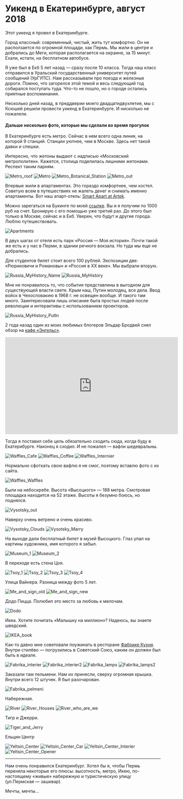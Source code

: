 # Уикенд в Екатеринбурге, август 2018

Этот уикенд я провел в Екатеринбурге.

Город классный: современный, чистый, жить тут комфортно. Он не расползается по огромной площади, как Пермь. Мы жили в центре и добрались до Меги, которая располагается на окраине, за 15 минут. Ехали, кстати, на бесплатном автобусе.

Я уже был в Екб 5 лет назад — сразу после 10 класса. Тогда наш класс отправился в Уральский государственный университет путей сообщений (УрГУПС). Нам рассказывали про поезда и железные дороги. Помню, что загорелся этой темой и весь следующий год собирался поступать туда. Что-то не пошло, но о городе остались приятные воспоминания.

Несколько дней назад, в преддверии моего двадцатидвухлетия, мы с Ксюшей решили провести уикенд в Екатеринбурге. И нисколько не пожалели. 

#### Дальше несколько фото, которые мы сделали во время прогулок

В Екатеринбурге есть метро. Сейчас в нем всего одна линия, на которой 9 станций. Станции уютнее, чем в Москве. Здесь нет такой давки и спешки.

Интересно, что жетоны выдают с надписью «Московский метрополитен». Кажется, столица поделилась лишними жетонами. Респект таким парням.

![Metro_roof](/content/images/2018/08/Metro_roof.jpg)
![Metro](/content/images/2018/08/Metro.jpg)
![Metro_Botanical_Station](/content/images/2018/08/Metro_Botanical_Station.jpg)
![Metro_out](/content/images/2018/08/Metro_out.jpg)

Впервые жили в апартаментах. Это гораздо комфортнее, чем хостел. Советую всем в путешествиях не жалеть денег и снимать именно апартаменты. Вот наш апарт-отель: [Smart Apart at Artek](http://www.booking.com/Share-ENRMFb).

Можно зарегаться на Букинге по моей [ссылке](www.booking.com/s/17_6/ab651915). Вы и я получим по 1000 руб на счет. Бронирую с его помощью уже третий раз. До этого был только в Москве, сейчас и в Екб. Уверен, что будут и другие города. Люблю путешествовать.

![Apartments](/content/images/2018/08/Apartments.jpg)

В двух шагах от отеля есть парк «Россия — Моя история». Почти такой же есть и у нас в Перми, в здании речного вокзала. Но туда мы еще не добрались.

Для студентов билет стоит всего 100 рублей. Экспозиции две: «Рюриковичи и Романовы» и «Россия в XX веке». Мы выбрали вторую.

![Russia_MyHistory_Name](/content/images/2018/08/Russia_MyHistory_Name.jpg)
![Russia_MyHistory](/content/images/2018/08/Russia_MyHistory.jpg)

Мне не понравилось то, что события представлены в выгодном для существующей власти свете. Крым наш, Путин молодец, все дела. Ввод войск в Чехословакию в 1968 г. не освещен вообще. И такого там много. Заинтересовали лишь описание быта простых людей после революции и интерактивы с использованием проекторов.

![Russia_MyHistory_PutIn](/content/images/2018/08/Russia_MyHistory_PutIn.jpg)

2 года назад один из моих любимых блогеров Эльдар Бродвей снял обзор на [кафе «Энгельс»](https://engelscoffee.ru).

<iframe width="560" height="315" src="https://www.youtube.com/embed/p3eVsjfKjUU" frameborder="0" allow="autoplay; encrypted-media" allowfullscreen></iframe>

Тогда я поставил себе цель обязательно сходить сюда, когда буду в Екатерибурге. Наконец я сходил. И не пожалел — вафли шедевральны.

![Waffles_Cafe](/content/images/2018/08/Waffles_Cafe.jpg)
![Waffles_Coffee](/content/images/2018/08/Waffles_Coffee.jpg)
![Waffles_Internier](/content/images/2018/08/Waffles_Internier.jpg)

Нормально сфоткать свою вафлю я не смог, поэтому вставлю фото с их сайта.

![Waffles_Waffles](/content/images/2018/08/Waffles_Waffles.jpg)

Были на небоскребе. Высота «Высоцкого» — 188 метра. Смотровая площадка находится на 52 этаже. Высоты я безумно боюсь, но поднялся.

![Vysotsky_out](/content/images/2018/08/Vysotsky_out.jpg)

Наверху очень ветрено и очень красиво.

![Vysotsky_Clouds](/content/images/2018/08/Vysotsky_Clouds.jpg)
![Vysotsky_Marry](/content/images/2018/08/Vysotsky_Marry.jpg)

На выходе дали бесплатный билет в музей Высоцкого. Глаз упал на картины художника, имя которого я забыл.

![Museum_1](/content/images/2018/08/Museum_1.jpg)
![Museum_2](/content/images/2018/08/Museum_2.jpg)

В переходе есть стена Цоя.

![Tsoy_1](/content/images/2018/08/Tsoy_1.jpg)
![Tsoy_2](/content/images/2018/08/Tsoy_2.jpg)
![Tsoy_3](/content/images/2018/08/Tsoy_3.jpg)
![Tsoy_4](/content/images/2018/08/Tsoy_4.jpg)

Улица Вайнера. Разница между фото 5 лет.

![Me_and_sign_old](/content/images/2018/08/Me_and_sign_old.jpg)
![Me_and_sign_new](/content/images/2018/08/Me_and_sign_new-1.jpg)

Додо Пицца. Полюбил это место за любовь к мелочам.

![Dodo](/content/images/2018/08/Dodo.jpg)

Икеа. Хотите почитать «Малышку на миллион»? Надеюсь, вы знаете шведский.

![IKEA_book](/content/images/2018/08/IKEA_book.jpg)

Как-то давно мне советовали поужинать в ресторане [Фабрике Кухня](https://fabrikakuhnyaekb.ru). Внутри стилёво — погрузились в Советский Союз, каким он должен был быть в идеале.

![Fabrika_interier](/content/images/2018/08/Fabrika_interier.jpg)
![Fabrika_interier2](/content/images/2018/08/Fabrika_interier2.jpg)
![Fabrika_lamps](/content/images/2018/08/Fabrika_lamps.jpg)
![Fabrika_lamps2](/content/images/2018/08/Fabrika_lamps2.jpg)

Заказали там пельмени. Нам их принесли, сверху огромная крышка. Внутри всего 12 штучек. Я был разочарован.

![Fabrika_pelmeni](/content/images/2018/08/Fabrika_pelmeni.jpg)

Набережная.

![River](/content/images/2018/08/River.jpg)
![River_Houses](/content/images/2018/08/River_Houses.jpg)
![River_who_are_we](/content/images/2018/08/River_who_are_we.jpg)

Тигр и Джерри.

![Tiger_and_Jerry](/content/images/2018/08/Tiger_and_Jerry.jpg)

Ельцин Центр

![Yeltsin_Center](/content/images/2018/08/Yeltsin_Center.jpg)
![Yeltsin_Center_Car](/content/images/2018/08/Yeltsin_Center_Car.jpg)
![Yeltsin_Center_Interier](/content/images/2018/08/Yeltsin_Center_Interier.jpg)
![Yeltsin_Center_Opener](/content/images/2018/08/Yeltsin_Center_Opener.jpg)

-----

Нам очень понравился Екатеринбург. Хотел бы я, чтобы Пермь переняла некоторые его плюсы: высотность, метро, Икею, по-настоящему «живые» набережную и туристическую улицу (ул.Пермская — зашквар).

Мечты, мечты...